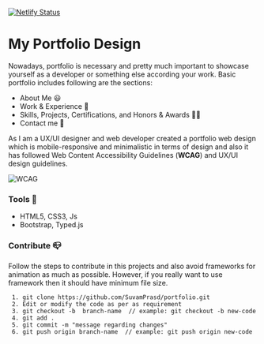 [![Netlify Status](https://api.netlify.com/api/v1/badges/a2f3943d-fdaf-4311-93be-7b092791418a/deploy-status)](https://app.netlify.com/sites/suvamp/deploys)
# My Portfolio Design
Nowadays, portfolio is necessary and pretty much important to showcase yourself as a developer or something else according your work. Basic portfolio includes following are the sections:

 - About Me 😃
 - Work & Experience 💼
 - Skills, Projects, Certifications, and Honors & Awards 👨‍🎓
 - Contact me 📱
 
As I am a UX/UI designer and web developer created a portfolio web design which is mobile-responsive and minimalistic in terms of design and also it has followed Web Content Accessibility Guidelines (**WCAG**) and UX/UI design guidelines.

![WCAG](https://www.magicedtech.com/wp-content/uploads/2018/09/table-3.png)

### Tools 🔨

 - HTML5, CSS3, Js
 - Bootstrap, Typed.js

### Contribute 📪
Follow the steps to contribute in this projects and also avoid frameworks for animation as much as possible. However, if you really want to use framework then it should have minimum file size.

     1. git clone https://github.com/SuvamPrasd/portfolio.git
     2. Edit or modify the code as per as requirement
     3. git checkout -b  branch-name  // example: git checkout -b new-code
     4. git add .
     5. git commit -m "message regarding changes"
     6. git push origin branch-name  // example: git push origin new-code
